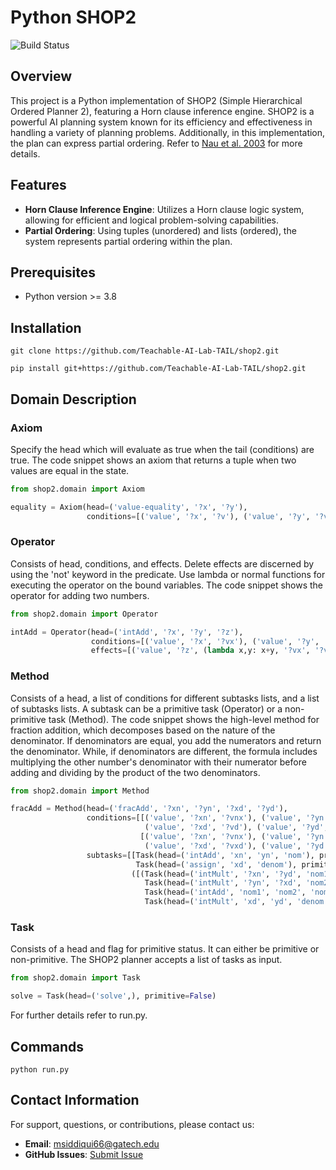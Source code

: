 # Python SHOP2

![Build Status](https://github.com/Teachable-AI-Lab-TAIL/shop2/workflows/Build/badge.svg)

## Overview

This project is a Python implementation of SHOP2 (Simple Hierarchical Ordered Planner 2), featuring a Horn clause inference engine. 
SHOP2 is a powerful AI planning system known for its efficiency and effectiveness in handling a variety of planning problems. Additionally,
in this implementation, the plan can express partial ordering. Refer to [Nau et al. 2003](https://www.cs.umd.edu/~nau/papers/nau2001total-order.pdf)
for more details.

## Features

- **Horn Clause Inference Engine**: Utilizes a Horn clause logic system, allowing for efficient and logical problem-solving capabilities.
- **Partial Ordering**: Using tuples (unordered) and lists (ordered), the system represents partial ordering within the plan.

## Prerequisites

- Python version >= 3.8

## Installation 
```
git clone https://github.com/Teachable-AI-Lab-TAIL/shop2.git

pip install git+https://github.com/Teachable-AI-Lab-TAIL/shop2.git
```

## Domain Description
### Axiom
Specify the head which will evaluate as true when the tail (conditions) are true. The code snippet shows an axiom that returns a tuple when two values are equal in the state.
```python
from shop2.domain import Axiom

equality = Axiom(head=('value-equality', '?x', '?y'), 
                 conditions=[('value', '?x', '?v'), ('value', '?y', '?v'), (lambda x, y: x<y, '?x', '?y')])
```

### Operator
Consists of head, conditions, and effects. Delete effects are discerned by using the 'not' keyword in the predicate. Use lambda or normal functions for executing the operator on the bound variables. The code snippet shows the operator for adding two numbers.
```python
from shop2.domain import Operator

intAdd = Operator(head=('intAdd', '?x', '?y', '?z'),
                  conditions=[('value', '?x', '?vx'), ('value', '?y', '?vy')],
                  effects=[('value', '?z', (lambda x,y: x+y, '?vx', '?vy'))]),
```

### Method
Consists of a head, a list of conditions for different subtasks lists, and a list of subtasks lists. A subtask can be a primitive task (Operator) or a non-primitive task (Method). The code snippet shows the high-level method for fraction addition, which decomposes based on the nature of the denominator. If denominators are equal, you add the numerators and return the denominator. While, if denominators are different, the formula includes multiplying the other number's denominator with their numerator before adding and dividing by the product of the two denominators.

```python
from shop2.domain import Method

fracAdd = Method(head=('fracAdd', '?xn', '?yn', '?xd', '?yd'),
                 conditions=[[('value', '?xn', '?vnx'), ('value', '?yn', '?vny'),
                              ('value', '?xd', '?vd'), ('value', '?yd', '?vd')], # 1st subtasks list conds
                             [('value', '?xn', '?vnx'), ('value', '?yn', '?vny'),
                              ('value', '?xd', '?vxd'), ('value', '?yd', '?vyd')]], # 2nd subtasks list conds
                 subtasks=[[Task(head=('intAdd', 'xn', 'yn', 'nom'), primitive=True),
                            Task(head=('assign', 'xd', 'denom'), primitive=True)], # 1st subtasks list
                           ([(Task(head=('intMult', '?xn', '?yd', 'nom1'), primitive=True),
                              Task(head=('intMult', '?yn', '?xd', 'nom2'), primitive=True)),
                              Task(head=('intAdd', 'nom1', 'nom2', 'nom'), primitive=True)],
                              Task(head=('intMult', 'xd', 'yd', 'denom'), primitive=True))]), # 2nd subtasks list
```

### Task
Consists of a head and flag for primitive status. It can either be primitive or non-primitive. The SHOP2 planner accepts a list of tasks as input.
```python
from shop2.domain import Task

solve = Task(head=('solve',), primitive=False)
```

For further details refer to run.py.

## Commands
```
python run.py
```

## Contact Information

For support, questions, or contributions, please contact us:

- **Email**: [msiddiqui66@gatech.edu](mailto:msiddiqui66@gatech.edu)
- **GitHub Issues**: [Submit Issue](https://github.com/Teachable-AI-Lab-TAIL/shop2/issues)
